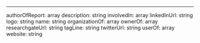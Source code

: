 ---
authorOfReport: array
description: string
involvedIn: array
linkedInUrl: string
logo: string
name: string
organizationOf: array
ownerOf: array
researchgateUrl: string
tagLine: string
twitterUrl: string
userOf: array
website: string

